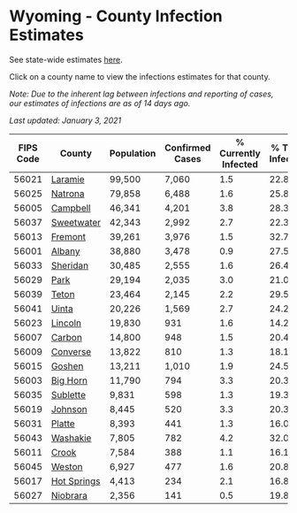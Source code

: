 # Wyoming - County Infection Estimates

See state-wide estimates [here](/infections/us-wy).

Click on a county name to view the infections estimates for that county.

*Note: Due to the inherent lag between infections and reporting of cases, our estimates of infections are as of 14 days ago.*

*Last updated: January 3, 2021*

|   FIPS Code |                     County |   Population |   Confirmed Cases |   % Currently Infected |   % Total Infected |
|-------------|----------------------------|--------------|-------------------|------------------------|--------------------|
|       56021 |         [Laramie](laramie) |       99,500 |             7,060 |                    1.5 |               22.8 |
|       56025 |         [Natrona](natrona) |       79,858 |             6,488 |                    1.6 |               25.8 |
|       56005 |       [Campbell](campbell) |       46,341 |             4,201 |                    3.8 |               28.3 |
|       56037 |   [Sweetwater](sweetwater) |       42,343 |             2,992 |                    2.7 |               22.3 |
|       56013 |         [Fremont](fremont) |       39,261 |             3,976 |                    1.5 |               32.7 |
|       56001 |           [Albany](albany) |       38,880 |             3,478 |                    0.9 |               27.5 |
|       56033 |       [Sheridan](sheridan) |       30,485 |             2,555 |                    1.6 |               26.4 |
|       56029 |               [Park](park) |       29,194 |             2,035 |                    3.0 |               21.0 |
|       56039 |             [Teton](teton) |       23,464 |             2,145 |                    2.2 |               29.5 |
|       56041 |             [Uinta](uinta) |       20,226 |             1,569 |                    2.7 |               24.2 |
|       56023 |         [Lincoln](lincoln) |       19,830 |               931 |                    1.6 |               14.2 |
|       56007 |           [Carbon](carbon) |       14,800 |               948 |                    1.5 |               20.4 |
|       56009 |       [Converse](converse) |       13,822 |               810 |                    1.3 |               18.1 |
|       56015 |           [Goshen](goshen) |       13,211 |             1,010 |                    1.9 |               24.5 |
|       56003 |       [Big Horn](big-horn) |       11,790 |               794 |                    3.3 |               20.3 |
|       56035 |       [Sublette](sublette) |        9,831 |               598 |                    1.3 |               19.3 |
|       56019 |         [Johnson](johnson) |        8,445 |               520 |                    3.3 |               20.3 |
|       56031 |           [Platte](platte) |        8,393 |               441 |                    1.3 |               16.0 |
|       56043 |       [Washakie](washakie) |        7,805 |               782 |                    4.2 |               32.0 |
|       56011 |             [Crook](crook) |        7,584 |               388 |                    1.1 |               16.1 |
|       56045 |           [Weston](weston) |        6,927 |               477 |                    1.6 |               20.8 |
|       56017 | [Hot Springs](hot-springs) |        4,413 |               234 |                    2.1 |               16.8 |
|       56027 |       [Niobrara](niobrara) |        2,356 |               141 |                    0.5 |               19.8 |